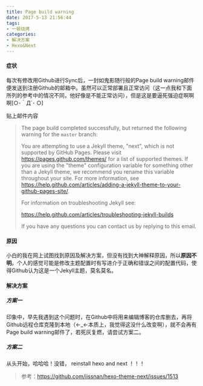 ```yaml
---
title: Page build warning
date: 2017-5-13 21:56:44
tags:
- 一顿烧烤
categories:
- 解决方案
- Hexo&Next
---
```


#### 症状

每次有修改用Github进行Sync后，一封如鬼影随行般的Page build warning邮件便发送到注册Github的邮箱中。虽然可以正常部署且正常访问（这一点我和下面所列的参考中的情况不同，他好像是不能正常访问），但是这是要逼死强迫症啊啊啊[○･｀Д´･ ○]

贴上邮件内容

> The page build completed successfully, but returned the following warning for the `master` branch:
>
> You are attempting to use a Jekyll theme, "next", which is not supported by GitHub Pages. Please visit https://pages.github.com/themes/ for a list of supported themes. If you are using the "theme" configuration variable for something other than a Jekyll theme, we recommend you rename this variable throughout your site. For more information, see https://help.github.com/articles/adding-a-jekyll-theme-to-your-github-pages-site/.
>
> For information on troubleshooting Jekyll see:
>
>   https://help.github.com/articles/troubleshooting-jekyll-builds
>
> If you have any questions you can contact us by replying to this email.

<!-- more -->

#### 原因

小白的我在网上试图找到原因及解决方案，但没有找到大神解释原因，所以**原因不明**。个人的感觉可能是修改主题配置时有写进介于正确和错误之间的配置代码，使得Github认为这是一个Jekyll主题，莫名莫名。

#### 解决方案

##### 方案一

印象中，早先我遇到这个问题时，在Github中将用来编辑博客的仓库删去，再将Github远程仓库克隆到本地（←_←本质上，我觉得这没什么改变啊），就不会再有Page build warning邮件了，若死灰复燃，请尝试方案二。

##### 方案二

从头开始，哈哈哈！没错， reinstall hexo and next ！！！

> 参考：https://github.com/iissnan/hexo-theme-next/issues/1513